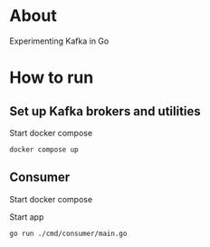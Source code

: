 # About

Experimenting Kafka in Go

# How to run

## Set up Kafka brokers and utilities

Start docker compose

```
docker compose up
```

## Consumer

Start docker compose

Start app

```
go run ./cmd/consumer/main.go
```
